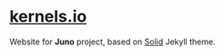 [kernels.io](
https://kernels.io)
============

Website for **Juno** project, based on [Solid](https://github.com/st4ple/solid-jekyll) Jekyll theme.
